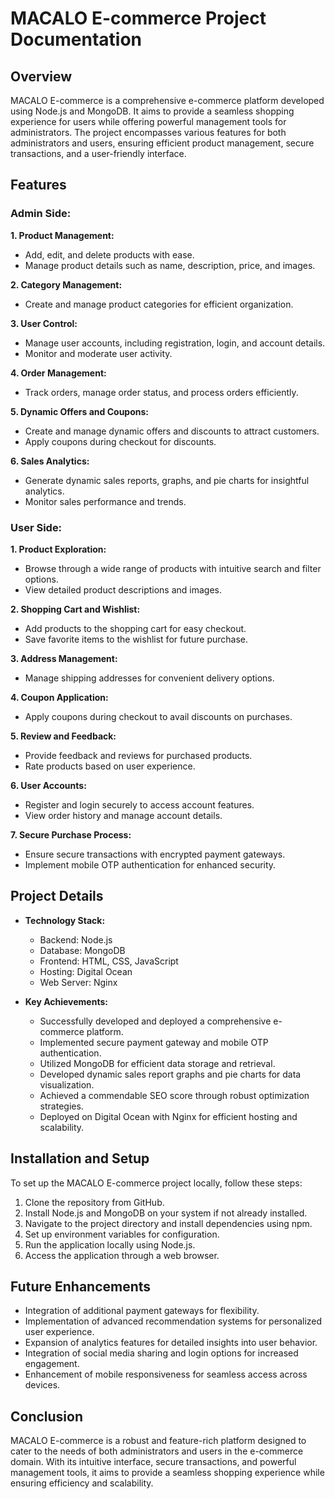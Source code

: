 # MACALO E-commerce Project Documentation

## Overview

MACALO E-commerce is a comprehensive e-commerce platform developed using Node.js and MongoDB. It aims to provide a seamless shopping experience for users while offering powerful management tools for administrators. The project encompasses various features for both administrators and users, ensuring efficient product management, secure transactions, and a user-friendly interface.

## Features

### Admin Side:

**1. Product Management:**
   - Add, edit, and delete products with ease.
   - Manage product details such as name, description, price, and images.

**2. Category Management:**
   - Create and manage product categories for efficient organization.

**3. User Control:**
   - Manage user accounts, including registration, login, and account details.
   - Monitor and moderate user activity.

**4. Order Management:**
   - Track orders, manage order status, and process orders efficiently.

**5. Dynamic Offers and Coupons:**
   - Create and manage dynamic offers and discounts to attract customers.
   - Apply coupons during checkout for discounts.

**6. Sales Analytics:**
   - Generate dynamic sales reports, graphs, and pie charts for insightful analytics.
   - Monitor sales performance and trends.

### User Side:

**1. Product Exploration:**
   - Browse through a wide range of products with intuitive search and filter options.
   - View detailed product descriptions and images.

**2. Shopping Cart and Wishlist:**
   - Add products to the shopping cart for easy checkout.
   - Save favorite items to the wishlist for future purchase.

**3. Address Management:**
   - Manage shipping addresses for convenient delivery options.

**4. Coupon Application:**
   - Apply coupons during checkout to avail discounts on purchases.

**5. Review and Feedback:**
   - Provide feedback and reviews for purchased products.
   - Rate products based on user experience.

**6. User Accounts:**
   - Register and login securely to access account features.
   - View order history and manage account details.

**7. Secure Purchase Process:**
   - Ensure secure transactions with encrypted payment gateways.
   - Implement mobile OTP authentication for enhanced security.

## Project Details

- **Technology Stack:**
  - Backend: Node.js
  - Database: MongoDB
  - Frontend: HTML, CSS, JavaScript
  - Hosting: Digital Ocean
  - Web Server: Nginx

- **Key Achievements:**
  - Successfully developed and deployed a comprehensive e-commerce platform.
  - Implemented secure payment gateway and mobile OTP authentication.
  - Utilized MongoDB for efficient data storage and retrieval.
  - Developed dynamic sales report graphs and pie charts for data visualization.
  - Achieved a commendable SEO score through robust optimization strategies.
  - Deployed on Digital Ocean with Nginx for efficient hosting and scalability.

## Installation and Setup

To set up the MACALO E-commerce project locally, follow these steps:

1. Clone the repository from GitHub.
2. Install Node.js and MongoDB on your system if not already installed.
3. Navigate to the project directory and install dependencies using npm.
4. Set up environment variables for configuration.
5. Run the application locally using Node.js.
6. Access the application through a web browser.

## Future Enhancements

- Integration of additional payment gateways for flexibility.
- Implementation of advanced recommendation systems for personalized user experience.
- Expansion of analytics features for detailed insights into user behavior.
- Integration of social media sharing and login options for increased engagement.
- Enhancement of mobile responsiveness for seamless access across devices.

## Conclusion

MACALO E-commerce is a robust and feature-rich platform designed to cater to the needs of both administrators and users in the e-commerce domain. With its intuitive interface, secure transactions, and powerful management tools, it aims to provide a seamless shopping experience while ensuring efficiency and scalability.







